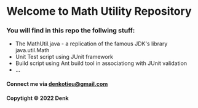 # Welcome to Math Utility Repository

### You will find in this repo the follwing stuff:

* The MathUtil.java - a replication of the famous JDK's library java.util.Math
* Unit Test script using JUnit framework
* Build script using Ant build tool in associationg with JUnit validation
* ...

#### Connect me via denkotieu@gmail.com

#### Copytight &#169; 2022 Denk
